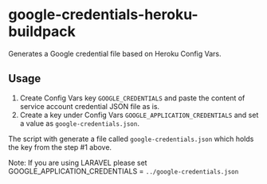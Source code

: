 # google-credentials-heroku-buildpack
Generates a Google credential file based on Heroku Config Vars.

## Usage

1. Create Config Vars key `GOOGLE_CREDENTIALS` and paste the content of service account credential JSON file as is.
2.  Create a key under Config Vars `GOOGLE_APPLICATION_CREDENTIALS` and set a value as `google-credentials.json`.

The script with generate a file called `google-credentials.json` which holds the key from the step #1 above.


Note: If you are using LARAVEL please set GOOGLE_APPLICATION_CREDENTIALS = `../google-credentials.json`
